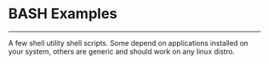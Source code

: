 # BASH Examples
---

A few shell utility shell scripts.  Some depend on applications installed on your system, others
are generic and should work on any linux distro.
